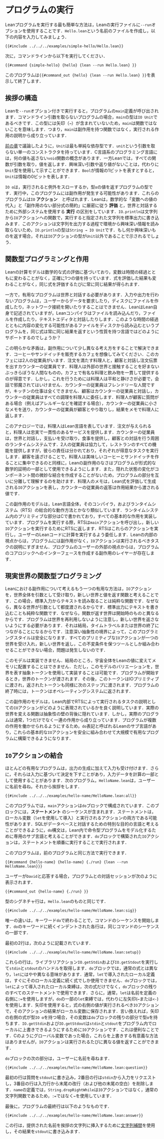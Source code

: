 <!--
# Running a Program

The simplest way to run a Lean program is to use the `--run` option to the Lean executable.
Create a file called `Hello.lean` and enter the following contents:
-->
# プログラムの実行

Leanプログラムを実行する最も簡単な方法は，Leanの実行ファイルに`--run`オプションを使用することです．`Hello.lean`という名前のファイルを作成し，以下の内容を入力してみましょう．
```lean
{{#include ../../../examples/simple-hello/Hello.lean}}
```

<!--
Then, from the command line, run:
-->
次に，コマンドラインから以下を実行してください．
```
{{#command {simple-hello} {hello} {lean --run Hello.lean} }}
```

<!--
The program displays `{{#command_out {hello} {lean --run Hello.lean} }}` and exits.
-->
このプログラムは`{{#command_out {hello} {lean --run Hello.lean} }}`を表示して終了します．

<!--
## Anatomy of a Greeting

When Lean is invoked with the `--run` option, it invokes the program's `main` definition.
In programs that do not take command-line arguments, `main` should have type `IO Unit`.
This means that `main` is not a function, because there are no arrows (`→`) in its type.
Instead of being a function that has side effects, `main` consists of a description of effects to be carried out.
-->
## 挨拶の構造

Leanを`--run`オプション付きで実行すると，プログラムの`main`定義が呼び出されます．コマンドライン引数を取らないプログラムの場合，`main`の型は`IO Unit`であるべきです．この型には矢印（`→`）が含まれていないため，`main`は関数ではないことを意味します．つまり，`main`は副作用を持つ関数ではなく，実行される作用の説明から成り立っています．

<!--
As discussed in [the preceding chapter](../getting-to-know/polymorphism.md), `Unit` is the simplest inductive type.
It has a single constructor called `unit` that takes no arguments.
Languages in the C tradition have a notion of a `void` function that does not return any value at all.
In Lean, all functions take an argument and return a value, and the lack of interesting arguments or return values can be signaled by using the `Unit` type instead.
If `Bool` represents a single bit of information, `Unit` represents zero bits of information.
-->
[前の章](../getting-to-know/polymorphism.md)で議論したように，`Unit`は最も単純な依存型です．`unit`という引数を取らない単一のコンストラクタを持っています．C言語系のプログラミング言語には，何の値も返さない`void`関数の概念があります．一方Leanでは，すべての関数が引数を取り，値を返します．興味深い引数や返り値がないことは，代わりに`Unit`型を使用して示すことができます．`Bool`が情報の1ビットを表すとすると，`Unit`は情報の0ビットを表します．

<!--
`IO α` is the type of a program that, when executed, will either throw an exception or return a value of type `α`.
During execution, this program may have side effects.
These programs are referred to as `IO` _actions_.
Lean distinguishes between _evaluation_ of expressions, which strictly adheres to the mathematical model of substitution of values for variables and reduction of sub-expressions without side effects, and _execution_ of `IO` actions, which rely on an external system to interact with the world.
`IO.println` is a function from strings to `IO` actions that, when executed, write the given string to standard output.
Because this action doesn't read any interesting information from the environment in the process of emitting the string, `IO.println` has type `String → IO Unit`.
If it did return something interesting, then that would be indicated by the `IO` action having a type other than `Unit`.
-->
`IO α`は，実行されると例外をスローするか，型`α`の値を返すプログラムの型です．実行中，このプログラムには副作用が発生する可能性があります．これらのプログラムは`IO` **アクション**　と呼ばれます．Leanは，数学的な「変数への値の代入」と「副作用のない部分式の簡約」に厳密に従う **評価** と，世界と対話するために外部システムを使用する **実行** の区別をしています．`IO.println`は文字列から`IO`アクションへの関数で，実行すると指定された文字列を標準出力に書き込みます．このアクションは文字列を出力する過程で環境から興味深い情報を読み取らないため，`IO.println`の型は`String → IO Unit`です．もし何か興味深いものを返す場合，それは`IO`アクションの型が`Unit`以外であることで示されるでしょう．

<!--
## Functional Programming vs Effects

Lean's model of computation is based on the evaluation of mathematical expressions, in which variables are given exactly one value that does not change over time.
The result of evaluating an expression does not change, and evaluating the same expression again will always yield the same result.
-->
## 関数型プログラミングと作用

Leanの計算モデルは数学的な式の評価に基づいており，変数は時間の経過とともに変わることがなく，正確に1つの値を持っています．式を評価した結果も変わることがなく，同じ式を評価するたびに常に同じ結果が得られます．

<!--
On the other hand, useful programs must interact with the world.
A program that performs neither input nor output can't ask a user for data, create files on disk, or open network connections.
Lean is written in itself, and the Lean compiler certainly reads files, creates files, and interacts with text editors.
How can a language in which the same expression always yields the same result support programs that read files from disk, when the contents of these files might change over time?
-->
一方で，有用なプログラムは世界と対話する必要があります．入力や出力を行わないプログラムは，ユーザーからデータを要求したり，ディスクにファイルを作成したり，ネットワーク接続を開いたりすることはできません．LeanはLean自身で記述されていますが，Leanコンパイラはファイルを読み込んだり，ファイルを作成したり，テキストエディタと対話したりします．このような時間の経過とともに内容の変化する可能性があるファイルをディスクから読み込むというプログラムを，同じ式は常に同じ結果を返すという性質を持つ言語ではどのようにサポートするのでしょうか？

<!--
This apparent contradiction can be resolved by thinking a bit differently about side effects.
Imagine a café that sells coffee and sandwiches.
This café has two employees: a cook who fulfills orders, and a worker at the counter who interacts with customers and places order slips.
The cook is a surly person, who really prefers not to have any contact with the world outside, but who is very good at consistently delivering the food and drinks that the café is known for.
In order to do this, however, the cook needs peace and quiet, and can't be disturbed with conversation.
The counter worker is friendly, but completely incompetent in the kitchen.
Customers interact with the counter worker, who delegates all actual cooking to the cook.
If the cook has a question for a customer, such as clarifying an allergy, they send a little note to the counter worker, who interacts with the customer and passes a note back to the cook with the result.
-->
この明らかな矛盾は，副作用について少し異なる考え方をすることで解決できます．コーヒーやサンドイッチを販売するカフェを想像してみてください．このカフェには2人の従業員がいます．注文を満たす料理人と，顧客と対話し注文伝票を出すカウンターの従業員です．料理人は外部の世界と接触することを好まないぶっきらぼうな人間なものの，カフェで有名な料理と飲み物を一貫して提供するのが得意です．しかし，これを行うためには料理人は平和と静けさが必要で，会話で邪魔されてはいけません．カウンターの従業員はフレンドリーな人間ですが，キッチンの仕事は全くできません．顧客はカウンターの従業員と対話し，カウンターの従業員はすべての調理を料理人に委任します．料理人が顧客に質問がある場合（例えばアレルギーなどを確認する場合），カウンターの従業員に小さなメモを送り，カウンターの従業員が顧客とやり取りし，結果をメモで料理人に返します．

<!--
In this analogy, the cook is the Lean language.
When provided with an order, the cook faithfully and consistently delivers what is requested.
The counter worker is the surrounding run-time system that interacts with the world and can accept payments, dispense food, and have conversations with customers.
Working together, the two employees serve all the functions of the restaurant, but their responsibilities are divided, with each performing the tasks that they're best at.
Just as keeping customers away allows the cook to focus on making truly excellent coffee and sandwiches, Lean's lack of side effects allows programs to be used as part of formal mathematical proofs.
It also helps programmers understand the parts of the program in isolation from each other, because there are no hidden state changes that create subtle coupling between components.
The cook's notes represent `IO` actions that are produced by evaluating Lean expressions, and the counter worker's replies are the values that are passed back from effects.
-->

このアナロジーでは，料理人はLean言語を表しています．注文が与えられると，料理人は忠実で一貫性のあるサービスを提供します．カウンターの従業員は，世界と対話し，支払いを受け取り，食事を提供し，顧客との対話を行う周囲のランタイムシステムです．2人の従業員は協力して，レストランのすべての機能を提供しますが，彼らの責任は分かれており，それぞれが得意なタスクを実行します．顧客を遠ざけることで，料理人は美味しいコーヒーとサンドイッチを作ることに集中できるのと同様に，Leanの副作用のなさはプログラムが形式的な数学的証明の一部として使用できるようにします．また，隠れた状態の変化がコンポーネント間の微妙な結合を作成することがないため，プログラムの部分を互いに分離して理解するのを助けます．料理人のメモは，Lean式を評価して生成される`IO`アクションを表し，カウンターの従業員の返答は作用結果から渡される値です．

<!--
This model of side effects is quite similar to how the overall aggregate of the Lean language, its compiler, and its run-time system (RTS) work.
Primitives in the run-time system, written in C, implement all the basic effects.
When running a program, the RTS invokes the `main` action, which returns new `IO` actions to the RTS for execution.
The RTS executes these actions, delegating to the user's Lean code to carry out computations.
From the internal perspective of Lean, programs are free of side effects, and `IO` actions are just descriptions of tasks to be carried out.
From the external perspective of the program's user, there is a layer of side effects that create an interface to the program's core logic.
-->
この副作用のモデルは，Lean言語全体，そのコンパイラ，およびランタイムシステム（RTS）の総合的な動作方法とかなり類似しています．ランタイムシステム内のプリミティブな部分はCで書かれており，すべての基本的な作用を実装しています．プログラムを実行する際，RTSは`main`アクションを呼び出し，新しい`IO`アクションを実行するためにRTSに返します．RTSはこれらのアクションを実行し，ユーザーのLeanコードに計算を実行するよう委任します．Leanの内部の視点からは，プログラムには副作用がなく，`IO`アクションは実行されるべきタスクの説明にすぎません．プログラムのユーザーの外部の視点からは，プログラムのコアロジックへのインターフェースを作成する副作用のレイヤーが存在します．

<!--
## Real-World Functional Programming

The other useful way to think about side effects in Lean is by considering `IO` actions to be functions that take the entire world as an argument and return a value paired with a new world.
In this case, reading a line of text from standard input _is_ a pure function, because a different world is provided as an argument each time.
Writing a line of text to standard output is a pure function, because the world that the function returns is different from the one that it began with.
Programs do need to be careful to never re-use the world, nor to fail to return a new world—this would amount to time travel or the end of the world, after all.
Careful abstraction boundaries can make this style of programming safe.
If every primitive `IO` action accepts one world and returns a new one, and they can only be combined with tools that preserve this invariant, then the problem cannot occur.
-->
## 現実世界の関数型プログラミング

Leanにおける副作用について考えるもう一つの有用な方法は，`IO`アクションを，世界全体を引数として受け取り，新しい世界と値を返す関数と考えることです．この場合，標準入力からテキストを読み取ることは純粋な関数です．なぜなら，異なる世界が引数として都度渡されるからです．標準出力にテキストを書き込むことも純粋な関数です．なぜなら，関数が返す世界は開始時のものと異なるからです．プログラムは世界を再利用しないように注意し，新しい世界を返さないようにする必要があります．それは結局，タイムトラベルまたは世界の終了につながることになるからです．注意深い抽象性の境界によって，このプログラミングスタイルは安全になります．すべてのプリミティブな`IO`アクションが一つの世界を受け入れ，新しい世界を返し，この不変条件を保つツールとしか組み合わせることができない場合，問題は発生しないのです．

<!--
This model cannot be implemented.
After all, the entire universe cannot be turned into a Lean value and placed into memory.
However, it is possible to implement a variation of this model with an abstract token that stands for the world.
When the program is started, it is provided with a world token.
This token is then passed on to the IO primitives, and their returned tokens are similarly passed to the next step.
At the end of the program, the token is returned to the operating system.
-->
このモデルは実装できません．結局のところ，宇宙全体をLeanの値に変えてメモリに配置することはできません．ただし，このモデルのバリエーションを，世界を表す抽象トークンを使用して実装することは可能です．プログラムが開始するとき，世界のトークンが渡されます．その後，このトークンはIOプリミティブに渡され，返されたトークンも同様に次のステップに渡されます．プログラムの終了時には，トークンはオペレーティングシステムに返されます．

<!--
This model of side effects is a good description of how `IO` actions as descriptions of tasks to be carried out by the RTS are represented internally in Lean.
The actual functions that transform the real world are behind an abstraction barrier.
But real programs typically consist of a sequence of effects, rather than just one.
To enable programs to use multiple effects, there is a sub-language of Lean called `do` notation that allows these primitive `IO` actions to be safely composed into a larger, useful program.
-->
この副作用のモデルは，Lean内部でRTSによって実行されるタスクの説明としての`IO`アクションがどのように表現されているかを良く説明しています．実際の世界を変える関数は抽象性の壁の背後に隠れています．しかし，実際のプログラムは通常，1つだけでなく一連の作用から成り立っています．プログラムが複数の作用を働かせられるようにするため，`do`表記と呼ばれるLeanのサブ言語があり，これらの基本的な`IO`アクションを安全に組み合わせて大規模で有用なプログラムに構築できるようになります．


<!--
## Combining `IO` Actions

Most useful programs accept input in addition to producing output.
Furthermore, they may take decisions based on input, using the input data as part of a computation.
The following program, called `HelloName.lean`, asks the user for their name and then greets them:
-->
## `IO`アクションの結合

ほとんどの有用なプログラムは，出力の生成に加えて入力も受け付けます．さらに，それらは入力に基づいて決定を下すことがあり，入力データを計算の一部として使用することがあります．次のプログラム，`HelloName.lean`は，ユーザーに名前を尋ね，それから挨拶をします．
```lean
{{#include ../../../examples/hello-name/HelloName.lean:all}}
```

<!--
In this program, the `main` action consists of a `do` block.
This block contains a sequence of _statements_, which can be both local variables (introduced using `let`) and actions that are to be executed.
Just as SQL can be thought of as a special-purpose language for interacting with databases, the `do` syntax can be thought of as a special-purpose sub-language within Lean that is dedicated to modeling imperative programs.
`IO` actions that are built with a `do` block are executed by executing the statements in order.
-->
このプログラムでは，`main`アクションは`do`ブロックで構成されています．このブロックには，**ステートメント** のシーケンスが含まれます．ステートメントは，ローカル変数（`let`を使用して導入）と実行されるアクションの両方である可能性があります．SQLがデータベースと対話するための特別な目的の言語と考えることができるように，`do`構文は，Lean内で命令型プログラムをモデル化するために専用のサブ言語と考えることができます．`do`ブロックで構築された`IO`アクションは，ステートメントを順番に実行することで実行されます．

<!--
This program can be run in the same manner as the prior program:
-->
このプログラムは，前のプログラムと同じ方法で実行できます．
```
{{#command {hello-name} {hello-name} {./run} {lean --run HelloName.lean}}}
```
<!--
If the user responds with `David`, a session of interaction with the program reads:
-->
ユーザーが`David`と応答する場合，プログラムとの対話セッションが次のように表示されます．
```
{{#command_out {hello-name} {./run} }}
```

<!--
The type signature line is just like the one for `Hello.lean`:
-->
型のシグネチャ行は，`Hello.lean`のものと同じです．
```lean
{{#include ../../../examples/hello-name/HelloName.lean:sig}}
```
<!--
The only difference is that it ends with the keyword `do`, which initiates a sequence of commands.
Each indented line following the keyword `do` is part of the same sequence of commands.
-->
唯一の違いは，キーワード`do`で終わることで，コマンドのシーケンスを開始します．`do`のキーワードに続くインデントされた各行は，同じコマンドのシーケンスの一部です．

<!--
The first two lines, which read:
-->
最初の2行は，次のように記載されています．
```lean
{{#include ../../../examples/hello-name/HelloName.lean:setup}}
```
<!--
retrieve the `stdin` and `stdout` handles by executing the library actions `IO.getStdin` and `IO.getStdout`, respectively.
In a `do` block, `let` has a slightly different meaning than in an ordinary expression.
Ordinarily, the local definition in a `let` can be used in just one expression, which immediately follows the local definition.
In a `do` block, local bindings introduced by `let` are available in all statements in the remainder of the `do` block, rather than just the next one.
Additionally, `let` typically connects the name being defined to its definition using `:=`, while some `let` bindings in `do` use a left arrow (`←` or `<-`) instead.
Using an arrow means that the value of the expression is an `IO` action that should be executed, with the result of the action saved in the local variable.
In other words, if the expression to the right of the arrow has type `IO α`, then the variable has type `α` in the remainder of the `do` block.
`IO.getStdin` and `IO.getStdout` are `IO` actions in order to allow `stdin` and `stdout` to be locally overridden in a program, which can be convenient.
If they were global variables as in C, then there would be no meaningful way to override them, but `IO` actions can return different values each time they are executed.
-->
これらの行は，ライブラリアクション`IO.getStdin`および`IO.getStdout`を実行して`stdin`と`stdout`のハンドルを取得します．`do`ブロックでは，通常の式とは異なり，`let`にはやや異なる意味があります．通常，`let`で導入されたローカル定義は，すぐにそのローカル定義に続く式でしか使用できません．`do`ブロックでは，`let`によって導入されたローカル束縛は，次の式だけでなく，`do`ブロックの残りのすべてのステートメントで使用できます．さらに，通常，`let`は名前を定義の右側に`:=`を使用しますが，`do`の一部の`let`束縛では，代わりに左矢印(`←`または`<-`)を使用します．矢印を使用すると，式の右側の値が実行されるべき`IO`アクションで，そのアクションの結果がローカル変数に保存されます．言い換えれば，矢印の右側の式が型`IO α`を持つ場合，その変数は`do`ブロックの残りの部分で型`α`を持ちます．`IO.getStdin`および`IO.getStdout`は`stdin`と`stdout`をプログラム内でローカルに上書きできるようにするために`IO`アクションです．これは便利なことです．Cのようにグローバル変数であった場合，これらを上書きする有意義な方法はありませんが，`IO`アクションは実行されるたびに異なる値を返すことができます．

<!--
The next part of the `do` block is responsible for asking the user for their name:
-->
`do`ブロックの次の部分は，ユーザーに名前を尋ねます．
```lean
{{#include ../../../examples/hello-name/HelloName.lean:question}}
```
<!--
The first line writes the question to `stdout`, the second line requests input from `stdin`, and the third line removes the trailing newline (plus any other trailing whitespace) from the input line.
The definition of `name` uses `:=`, rather than `←`, because `String.dropRightWhile` is an ordinary function on strings, rather than an `IO` action.
-->
最初の行は質問を`stdout`に書き込み，2番目の行は`stdin`から入力をリクエストし，3番目の行は入力行から末尾の改行（および他の末尾の空白）を削除します．`name`の定義では，`String.dropRightWhile`は`IO`アクションではなく，通常の文字列関数であるため，`:=`ではなく`←`を使用しています．

<!--
Finally, the last line in the program is:
-->
最後に，プログラムの最終行は以下のようなものです．
```
{{#include ../../../examples/hello-name/HelloName.lean:answer}}
```
<!--
It uses [string interpolation](../getting-to-know/conveniences.md#string-interpolation) to insert the provided name into a greeting string, writing the result to `stdout`.
-->
この行は，提供された名前を挨拶の文字列に挿入するために[文字列補間](../getting-to-know/conveniences.md#string-interpolation)を使用し，その結果を`stdout`に書き込みます．


